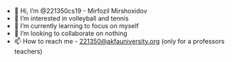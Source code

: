 - 👋 Hi, I’m @221350cs19 - Mirfozil Mirshoxidov
- 👀 I’m interested in volleyball and tennis
- 🌱 I’m currently learning to focus on myself
- 💞️ I’m looking to collaborate on nothing
- 📫 How to reach me - 221350@akfauniversity.org (only for a professors teachers)
<!---
221350cs19/221350cs19 is a ✨ special ✨ repository because its `README.md` (this file) appears on your GitHub profile.
You can click the Preview link to take a look at your changes.
--->
